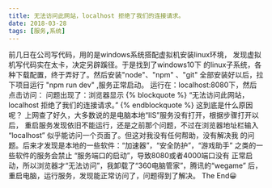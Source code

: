 ```yaml
---
title: 无法访问此网站，localhost 拒绝了我们的连接请求。
date: 2018-03-28
tags: [服务,系统]
---
```


前几日在公司写代码，用的是windows系统搭配虚拟机安装linux环境，
发现虚拟机写代码实在太卡，决定另辟蹊径。于是找到了windows10下
的linux子系统，各种下载配置，终于弄好了。然后安装"node"、"npm"
、"git" 全部安装好以后，拉下项目运行 "npm run dev" ,服务正常启动。
运行在：localhost:8080下，然后点击访问： 问题出现了：浏览器显示
{% blockquote %}
“无法访问此网站，localhost 拒绝了我们的连接请求。”
{% endblockquote %}
这到底是什么原因呢？
上网查了好久，大多数说的是电脑本地“IIS”服务没有打开，根据步骤打开以后，
重启服务发现依旧不能运行，还是之前那个问题，不过在浏览器地址栏输入
“localhost” 似乎能访问一个页面了。但这对我没有任何帮助，没有解决我
的问题。后来才发现是本地的一些软件：“加速器”，“安全防护”，“游戏助手”
之类的一些软件的服务会禁止 “服务端口的启动”，导致8080或者4000端口没有
正常启动，所以浏览器才“无法访问”，我卸载了“360电脑管家”，腾讯的“wegame”
后，重启电脑，运行服务，发现能正常访问了，问题得到了解决。
The End😀
